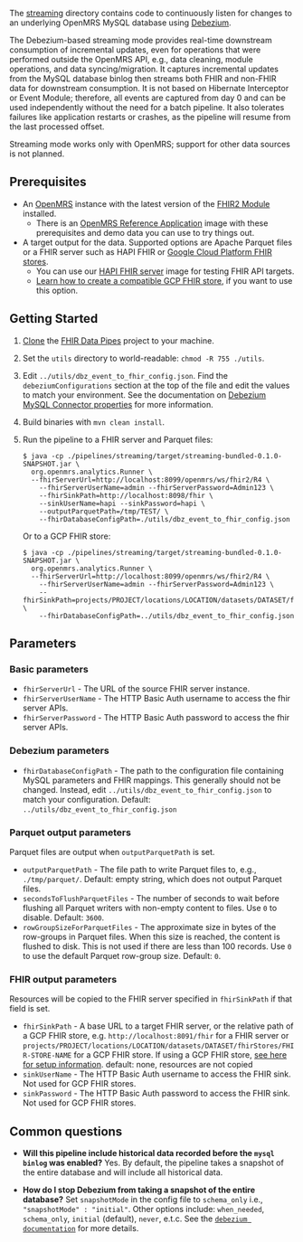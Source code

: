 The [streaming](https://github.com/google/fhir-data-pipes/tree/master/pipelines/streaming)
directory contains code to continuously listen for changes to an underlying OpenMRS MySQL database
using [Debezium](https://debezium.io/documentation/reference/1.2/connectors/mysql.html).

The Debezium-based streaming mode provides real-time downstream consumption of
incremental updates, even for operations that were performed outside the OpenMRS
API, e.g., data cleaning, module operations, and data syncing/migration. It
captures incremental updates from the MySQL database binlog then streams both
FHIR and non-FHIR data for downstream consumption. It is not based on Hibernate
Interceptor or Event Module; therefore, all events are captured from day 0 and
can be used independently without the need for a batch pipeline. It also
tolerates failures like application restarts or crashes, as the pipeline will
resume from the last processed offset.

Streaming mode works only with OpenMRS; support for other data sources is not planned.

## Prerequisites

-   An [OpenMRS](https://openmrs.org) instance with the latest version of the
    [FHIR2
    Module](https://addons.openmrs.org/show/org.openmrs.module.openmrs-fhir2-module)
    installed.
    -   There is an [OpenMRS Reference Application](https://github.com/google/fhir-data-pipes/wiki/Try-the-pipelines-using-local-test-servers)
        image with these prerequisites and demo data you can use to try things
        out.
-   A target output for the data. Supported options are Apache Parquet files or
    a FHIR server such as HAPI FHIR or [Google Cloud Platform FHIR
    stores](https://cloud.google.com/healthcare/docs/how-tos/fhir).
    -   You can use our [HAPI FHIR server](#run-hapi-fhir-server-using-docker)
        image for testing FHIR API targets.
    -   [Learn how to create a compatible GCP FHIR
        store](https://github.com/google/fhir-data-pipes/wiki/Create-a-Google-Cloud-FHIR-Store-and-BigQuery-Dataset), if you
        want to use this option.

## Getting Started

1.  [Clone](https://docs.github.com/en/github/creating-cloning-and-archiving-repositories/cloning-a-repository)
    the [FHIR Data Pipes](https://github.com/google/fhir-data-pipes) project to
    your machine.
1.  Set the `utils` directory to world-readable: `chmod -R 755 ./utils`.
1.  Edit `../utils/dbz_event_to_fhir_config.json`. Find the
    `debeziumConfigurations` section at the top of the file and edit the values
    to match your environment. See the documentation on [Debezium MySQL
    Connector
    properties](https://debezium.io/documentation/reference/connectors/mysql.html#mysql-property-name)
    for more information.
1.  Build binaries with `mvn clean install`.
1.  Run the pipeline to a FHIR server and Parquet files:

    ```shell
    $ java -cp ./pipelines/streaming/target/streaming-bundled-0.1.0-SNAPSHOT.jar \
      org.openmrs.analytics.Runner \
      --fhirServerUrl=http://localhost:8099/openmrs/ws/fhir2/R4 \
        --fhirServerUserName=admin --fhirServerPassword=Admin123 \
        --fhirSinkPath=http://localhost:8098/fhir \
        --sinkUserName=hapi --sinkPassword=hapi \
        --outputParquetPath=/tmp/TEST/ \
        --fhirDatabaseConfigPath=./utils/dbz_event_to_fhir_config.json
    ```

    Or to a GCP FHIR store:

    ```shell
    $ java -cp ./pipelines/streaming/target/streaming-bundled-0.1.0-SNAPSHOT.jar \
      org.openmrs.analytics.Runner \
      --fhirServerUrl=http://localhost:8099/openmrs/ws/fhir2/R4 \
        --fhirServerUserName=admin --fhirServerPassword=Admin123 \
        --fhirSinkPath=projects/PROJECT/locations/LOCATION/datasets/DATASET/fhirStores/FHIRSTORENAME \
        --fhirDatabaseConfigPath=../utils/dbz_event_to_fhir_config.json
    ```
## Parameters

### Basic parameters

*   `fhirServerUrl` - The URL of the source FHIR server instance.
*   `fhirServerUserName` - The HTTP Basic Auth username to access the fhir server APIs.
*   `fhirServerPassword` - The HTTP Basic Auth password to access the fhir server APIs.

### Debezium parameters

*   `fhirDatabaseConfigPath` - The path to the configuration file containing
    MySQL parameters and FHIR mappings. This generally should not be changed.
    Instead, edit `../utils/dbz_event_to_fhir_config.json` to match your configuration.
    Default: `../utils/dbz_event_to_fhir_config.json`

### Parquet output parameters

Parquet files are output when `outputParquetPath` is set.

*   `outputParquetPath` - The file path to write Parquet files to, e.g.,
    `./tmp/parquet/`. Default: empty string, which does not output Parquet files.
*   `secondsToFlushParquetFiles` - The number of seconds to wait before flushing
    all Parquet writers with non-empty content to files. Use `0` to disable.
    Default: `3600`.
*   `rowGroupSizeForParquetFiles` - The approximate size in bytes of the
    row-groups in Parquet files. When this size is reached, the content is
    flushed to disk. This is not used if there are less than 100 records. Use
    `0` to use the default Parquet row-group size. Default: `0`.

### FHIR output parameters

Resources will be copied to the FHIR server specified in `fhirSinkPath`
if that field is set.

*   `fhirSinkPath` - A base URL to a target FHIR server, or the relative path of
    a GCP FHIR store, e.g. `http://localhost:8091/fhir` for a FHIR server or
    `projects/PROJECT/locations/LOCATION/datasets/DATASET/fhirStores/FHIR-STORE-NAME`
    for a GCP FHIR store. If using a GCP FHIR store,
    [see here for setup information](https://github.com/google/fhir-data-pipes/wiki/Create-a-Google-Cloud-FHIR-Store-and-BigQuery-Dataset).
    default: none, resources are not copied
*   `sinkUserName` - The HTTP Basic Auth username to access the FHIR sink. Not
    used for GCP FHIR stores.
*   `sinkPassword` - The HTTP Basic Auth password to access the FHIR sink. Not
    used for GCP FHIR stores.

## Common questions

*   **Will this pipeline include historical data recorded before the `mysql
    binlog` was enabled?** Yes. By default, the pipeline takes a snapshot of the
    entire database and will include all historical data.

*   **How do I stop Debezium from taking a snapshot of the entire database?**
    Set `snapshotMode` in the config file to `schema_only` i.e., `"snapshotMode"
    : "initial"`. Other options include: `when_needed`, `schema_only`, `initial`
    (default), `never`, e.t.c. See the [`debezium
    documentation`](https://camel.apache.org/components/latest/debezium-mysql-component.html)
    for more details.


